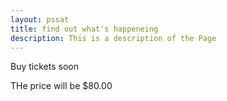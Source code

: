 ```yaml
---
layout: pssat
title: find out what's happeneing
description: This is a description of the Page
---
```


Buy tickets soon

THe price will be $80.00
